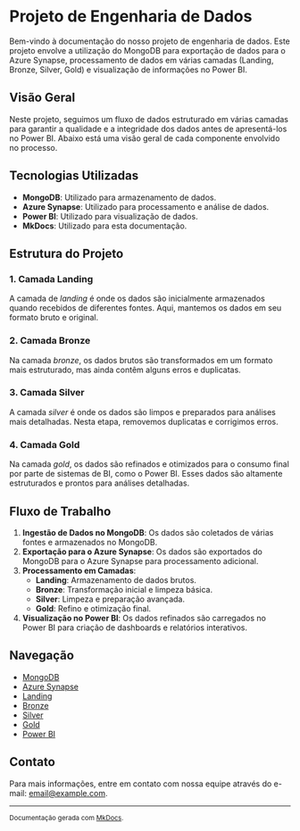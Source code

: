 # Projeto de Engenharia de Dados

Bem-vindo à documentação do nosso projeto de engenharia de dados. Este projeto envolve a utilização do MongoDB para exportação de dados para o Azure Synapse, processamento de dados em várias camadas (Landing, Bronze, Silver, Gold) e visualização de informações no Power BI.

## Visão Geral

Neste projeto, seguimos um fluxo de dados estruturado em várias camadas para garantir a qualidade e a integridade dos dados antes de apresentá-los no Power BI. Abaixo está uma visão geral de cada componente envolvido no processo.

## Tecnologias Utilizadas

- **MongoDB**: Utilizado para armazenamento de dados.
- **Azure Synapse**: Utilizado para processamento e análise de dados.
- **Power BI**: Utilizado para visualização de dados.
- **MkDocs**: Utilizado para esta documentação.

## Estrutura do Projeto

### 1. Camada Landing
A camada de _landing_ é onde os dados são inicialmente armazenados quando recebidos de diferentes fontes. Aqui, mantemos os dados em seu formato bruto e original.

### 2. Camada Bronze
Na camada _bronze_, os dados brutos são transformados em um formato mais estruturado, mas ainda contêm alguns erros e duplicatas.

### 3. Camada Silver
A camada _silver_ é onde os dados são limpos e preparados para análises mais detalhadas. Nesta etapa, removemos duplicatas e corrigimos erros.

### 4. Camada Gold
Na camada _gold_, os dados são refinados e otimizados para o consumo final por parte de sistemas de BI, como o Power BI. Esses dados são altamente estruturados e prontos para análises detalhadas.

## Fluxo de Trabalho

1. **Ingestão de Dados no MongoDB**: Os dados são coletados de várias fontes e armazenados no MongoDB.
2. **Exportação para o Azure Synapse**: Os dados são exportados do MongoDB para o Azure Synapse para processamento adicional.
3. **Processamento em Camadas**:
   - **Landing**: Armazenamento de dados brutos.
   - **Bronze**: Transformação inicial e limpeza básica.
   - **Silver**: Limpeza e preparação avançada.
   - **Gold**: Refino e otimização final.
4. **Visualização no Power BI**: Os dados refinados são carregados no Power BI para criação de dashboards e relatórios interativos.

## Navegação

- [MongoDB](mongodb.md)
- [Azure Synapse](azure_synapse.md)
- [Landing](landing.md)
- [Bronze](bronze.md)
- [Silver](silver.md)
- [Gold](gold.md)
- [Power BI](power_bi.md)

## Contato

Para mais informações, entre em contato com nossa equipe através do e-mail: [email@example.com](mailto:email@example.com).

---

<small>Documentação gerada com [MkDocs](https://www.mkdocs.org/).</small>
